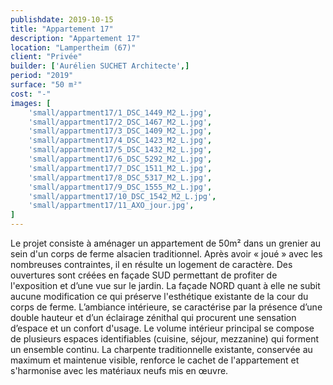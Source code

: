 ```yaml
---
publishdate: 2019-10-15
title: "Appartement 17"
description: "Appartement 17"
location: "Lampertheim (67)"
client: "Privée"
builder: ['Aurélien SUCHET Architecte',]
period: "2019"
surface: "50 m²"
cost: "-"
images: [
    'small/appartment17/1_DSC_1449_M2_L.jpg',
    'small/appartment17/2_DSC_1467_M2_L.jpg',
    'small/appartment17/3_DSC_1409_M2_L.jpg',
    'small/appartment17/4_DSC_1423_M2_L.jpg',
    'small/appartment17/5_DSC_1432_M2_L.jpg',
    'small/appartment17/6_DSC_5292_M2_L.jpg',
    'small/appartment17/7_DSC_1511_M2_L.jpg',
    'small/appartment17/8_DSC_5317_M2_L.jpg',
    'small/appartment17/9_DSC_1555_M2_L.jpg',
    'small/appartment17/10_DSC_1542_M2_L.jpg',
    'small/appartment17/11_AXO_jour.jpg',
]
---
```

Le projet consiste à aménager un appartement de 50m² dans un grenier au sein d'un corps de ferme alsacien traditionnel. Après avoir « joué » avec les nombreuses contraintes, il en résulte un logement de caractère. Des ouvertures sont créées en façade SUD permettant de profiter de l'exposition et d’une vue sur le jardin. La façade NORD quant à elle ne subit aucune modification ce qui préserve l'esthétique existante de la cour du corps de ferme. L’ambiance intérieure, se caractérise par la présence d’une double hauteur et d’un éclairage zénithal qui procurent une sensation d’espace et un confort d'usage. Le volume intérieur principal se compose de plusieurs espaces identifiables (cuisine, séjour, mezzanine) qui forment un ensemble continu. La charpente traditionnelle existante, conservée au maximum et maintenue visible, renforce le cachet de l'appartement et s'harmonise avec les matériaux neufs mis en œuvre.